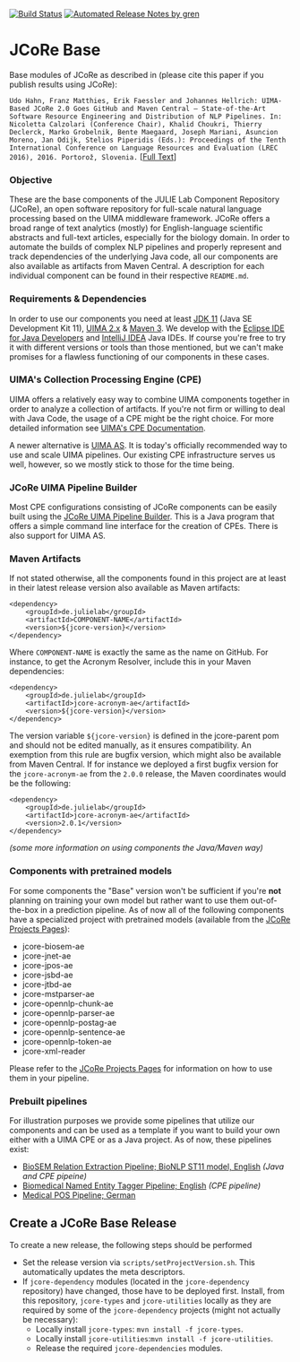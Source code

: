 [![Build Status](https://travis-ci.com/JULIELab/jcore-base.svg?branch=v2.5)](https://travis-ci.com/JULIELab/jcore-base) [![Automated Release Notes by gren](https://img.shields.io/badge/%F0%9F%A4%96-release%20notes-00B2EE.svg)](https://github-tools.github.io/github-release-notes/)

# JCoRe Base

Base modules of JCoRe as described in (please cite this paper if you publish results using JCoRe):

```Udo Hahn, Franz Matthies, Erik Faessler and Johannes Hellrich: UIMA-Based JCoRe 2.0 Goes GitHub and Maven Central ― State-of-the-Art Software Resource Engineering and Distribution of NLP Pipelines. In: Nicoletta Calzolari (Conference Chair), Khalid Choukri, Thierry Declerck, Marko Grobelnik, Bente Maegaard, Joseph Mariani, Asuncion Moreno, Jan Odijk, Stelios Piperidis (Eds.): Proceedings of the Tenth International Conference on Language Resources and Evaluation (LREC 2016), 2016. Portorož, Slovenia.``` [[Full Text](http://www.lrec-conf.org/proceedings/lrec2016/pdf/774_Paper.pdf)]

### Objective
These are the base components of the JULIE Lab Component Repository (JCoRe), an open software repository for full-scale natural language processing based on the UIMA middleware framework. JCoRe offers a broad range of text analytics (mostly) for English-language scientific abstracts and full-text articles, especially for the biology domain.
In order to automate the builds of complex NLP pipelines and properly represent and track dependencies of the underlying Java code, all our components are also available as artifacts from Maven Central.
A description for each individual component can be found in their respective `README.md`.

### Requirements & Dependencies
In order to use our components you need at least [JDK 11](https://www.oracle.com/technetwork/java/javase/downloads/jdk11-downloads-5066655.html) (Java SE Development Kit 11), [UIMA 2.x](https://uima.apache.org/index.html) & [Maven 3](https://maven.apache.org/). We develop with the [Eclipse IDE for Java Developers](http://www.eclipse.org/downloads/) and [IntelliJ IDEA](https://www.jetbrains.com/idea/) Java IDEs. If course you're free to try it with different versions or tools than those mentioned, but we can't make promises for a flawless functioning of our components in these cases.

### UIMA's Collection Processing Engine (CPE)
UIMA offers a relatively easy way to combine UIMA components together in order to analyze a collection of artifacts. If you're not firm or willing to deal with Java Code, the usage of a CPE might be the right choice.
For more detailed information see [UIMA's CPE Documentation](https://uima.apache.org/downloads/releaseDocs/2.1.0-incubating/docs/html/tutorials_and_users_guides/tutorials_and_users_guides.html#ugr.tug.cpe).

A newer alternative is [UIMA AS](https://uima.apache.org/doc-uimaas-what.html). It is today's officially recommended way to use and scale UIMA pipelines. Our existing CPE infrastructure serves us well, however, so we mostly stick to those for the time being.

### JCoRe UIMA Pipeline Builder

Most CPE configurations consisting of JCoRe components can be easily built using the [JCoRe UIMA Pipeline Builder](https://github.com/JULIELab/jcore-pipeline-modules).
This is a Java program that offers a simple command line interface for the creation of CPEs. There is also support for UIMA AS.

### Maven Artifacts
If not stated otherwise, all the components found in this project are at least in their latest release version also available as Maven artifacts:
```
<dependency>
    <groupId>de.julielab</groupId>
    <artifactId>COMPONENT-NAME</artifactId>
    <version>${jcore-version}</version>
</dependency>
```
Where `COMPONENT-NAME` is exactly the same as the name on GitHub.
For instance, to get the Acronym Resolver, include this in your Maven dependencies:
```
<dependency>
    <groupId>de.julielab</groupId>
    <artifactId>jcore-acronym-ae</artifactId>
    <version>${jcore-version}</version>
</dependency>
```
The version variable `${jcore-version}` is defined in the jcore-parent pom and should not be edited manually, as it ensures compatibility. An exemption from this rule are bugfix version, which might also be available from Maven Central. If for instance we deployed a first bugfix version for the `jcore-acronym-ae` from the `2.0.0` release, the Maven coordinates would be the following:
```
<dependency>
    <groupId>de.julielab</groupId>
    <artifactId>jcore-acronym-ae</artifactId>
    <version>2.0.1</version>
</dependency>
```
*(some more information on using components the Java/Maven way)*

### Components with pretrained models
For some components the "Base" version won't be sufficient if you're **not** planning on training your own model but rather want to use them out-of-the-box in a prediction pipeline. As of now all of the following components have a specialized project with pretrained models (available from the [JCoRe Projects Pages](https://github.com/JULIELab/jcore-projects)):
*   jcore-biosem-ae
*   jcore-jnet-ae
*   jcore-jpos-ae
*   jcore-jsbd-ae
*   jcore-jtbd-ae
*   jcore-mstparser-ae
*   jcore-opennlp-chunk-ae
*   jcore-opennlp-parser-ae
*   jcore-opennlp-postag-ae
*   jcore-opennlp-sentence-ae
*   jcore-opennlp-token-ae
*   jcore-xml-reader

Please refer to the [JCoRe Projects Pages](https://github.com/JULIELab/jcore-projects) for information on how to use them in your pipeline.

### Prebuilt pipelines
For illustration purposes we provide some pipelines that utilize our components and can be used as a template if you want to build your own either with a UIMA CPE or as a Java project. As of now, these pipelines exist:
*   [BioSEM Relation Extraction Pipeline; BioNLP ST11 model, English](https://github.com/JULIELab/jcore-pipelines/tree/master/jcore-relation-extraction-pipeline) *(Java and CPE pipeine)*
*   [Biomedical Named Entity Tagger Pipeline; English](https://github.com/JULIELab/jcore-pipelines/tree/master/jcore-named-entity-pipeline) *(CPE pipeline)*
*   [Medical POS Pipeline; German](https://github.com/JULIELab/jcore-pipelines/tree/master/jcore-medical-pos-pipeline)

## Create a JCoRe Base Release
To create a new release, the following steps should be performed
*   Set the release version via `scripts/setProjectVersion.sh`. This automatically updates the meta descriptors.
*   If `jcore-dependency` modules (located in the `jcore-dependency` repository) have changed, those have to be deployed first. Install, from this repository, `jcore-types` and `jcore-utilities` locally as they are required by some of the `jcore-dependency` projects (might not actually be necessary):
    *   Locally install `jcore-types`: `mvn install -f jcore-types`.
    *   Locally install `jcore-utilities`:`mvn install -f jcore-utilities`.
    *   Release the required `jcore-dependencies` modules. 

